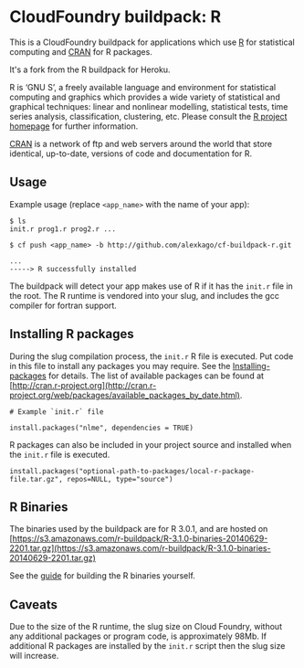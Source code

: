 # CloudFoundry buildpack: R

This is a CloudFoundry buildpack for applications which use
[R](http://www.r-project.org/) for statistical computing and [CRAN](http://cran.r-project.org/) for R packages.

It's a fork from the R buildpack for Heroku.

R is ‘GNU S’, a freely available language and environment for statistical computing and graphics which provides
a wide variety of statistical and graphical techniques: linear and nonlinear modelling, statistical tests, time
series analysis, classification, clustering, etc. Please consult
the [R project homepage](http://www.r-project.org/) for further information.

[CRAN](http://cran.r-project.org/) is a network of ftp and web servers around the world that
store identical, up-to-date, versions of code and documentation for R.

## Usage
Example usage (replace ```<app_name>``` with the name of your app):

```
$ ls
init.r prog1.r prog2.r ...

$ cf push <app_name> -b http://github.com/alexkago/cf-buildpack-r.git

...
-----> R successfully installed
```

The buildpack will detect your app makes use of R if it has the `init.r` file in the root.
The R runtime is vendored into your slug, and includes the gcc compiler for fortran support.


## Installing R packages
During the slug compilation process, the `init.r` R file is executed. Put code in this file to install any packages you may require.
See the [Installing-packages](http://cran.r-project.org/doc/manuals/R-admin.html#Installing-packages) for details. The
list of available packages can be found at [http://cran.r-project.org](http://cran.r-project.org/web/packages/available_packages_by_date.html).

```
# Example `init.r` file

install.packages("nlme", dependencies = TRUE)

```

R packages can also be included in your project source and installed when the `init.r` file is executed.

```
install.packages("optional-path-to-packages/local-r-package-file.tar.gz", repos=NULL, type="source")
```

## R Binaries
The binaries used by the buildpack are for R 3.0.1, and are hosted
on [https://s3.amazonaws.com/r-buildpack/R-3.1.0-binaries-20140629-2201.tar.gz](https://s3.amazonaws.com/r-buildpack/R-3.1.0-binaries-20140629-2201.tar.gz)

See the [guide](support/README.md) for building the R binaries yourself.

## Caveats
Due to the size of the R runtime, the slug size on Cloud Foundry, without any additional packages or program code, is approximately 98Mb.
If additional R packages are installed by the `init.r` script then the slug size will increase.

